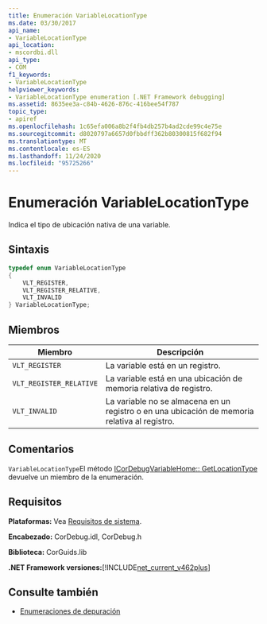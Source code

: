 ```yaml
---
title: Enumeración VariableLocationType
ms.date: 03/30/2017
api_name:
- VariableLocationType
api_location:
- mscordbi.dll
api_type:
- COM
f1_keywords:
- VariableLocationType
helpviewer_keywords:
- VariableLocationType enumeration [.NET Framework debugging]
ms.assetid: 8635ee3a-c84b-4626-876c-416bee54f787
topic_type:
- apiref
ms.openlocfilehash: 1c65efa006a8b2f4fb4db257b4ad2cde99c4e75e
ms.sourcegitcommit: d8020797a6657d0fbbdff362b80300815f682f94
ms.translationtype: MT
ms.contentlocale: es-ES
ms.lasthandoff: 11/24/2020
ms.locfileid: "95725266"
---
```

# <a name="variablelocationtype-enumeration"></a>Enumeración VariableLocationType

Indica el tipo de ubicación nativa de una variable.  
  
## <a name="syntax"></a>Sintaxis  
  
```cpp  
typedef enum VariableLocationType  
{  
    VLT_REGISTER,
    VLT_REGISTER_RELATIVE,
    VLT_INVALID  
} VariableLocationType;  
```  
  
## <a name="members"></a>Miembros  
  
|Miembro|Descripción|  
|------------|-----------------|  
|`VLT_REGISTER`|La variable está en un registro.|  
|`VLT_REGISTER_RELATIVE`|La variable está en una ubicación de memoria relativa de registro.|  
|`VLT_INVALID`|La variable no se almacena en un registro o en una ubicación de memoria relativa al registro.|  
  
## <a name="remarks"></a>Comentarios  

 `VariableLocationType`El método [ICorDebugVariableHome:: GetLocationType](icordebugvariablehome-getlocationtype-method.md) devuelve un miembro de la enumeración.  
  
## <a name="requirements"></a>Requisitos  

 **Plataformas:** Vea [Requisitos de sistema](../../get-started/system-requirements.md).  
  
 **Encabezado:** CorDebug.idl, CorDebug.h  
  
 **Biblioteca:** CorGuids.lib  
  
 **.NET Framework versiones:**[!INCLUDE[net_current_v462plus](../../../../includes/net-current-v462plus-md.md)]  
  
## <a name="see-also"></a>Consulte también

- [Enumeraciones de depuración](debugging-enumerations.md)
